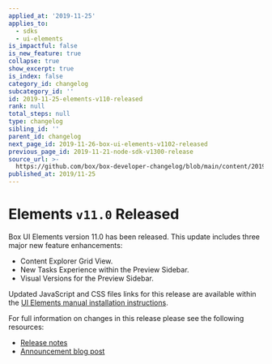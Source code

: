 ```yaml
---
applied_at: '2019-11-25'
applies_to:
  - sdks
  - ui-elements
is_impactful: false
is_new_feature: true
collapse: true
show_excerpt: true
is_index: false
category_id: changelog
subcategory_id: ''
id: 2019-11-25-elements-v110-released
rank: null
total_steps: null
type: changelog
sibling_id: ''
parent_id: changelog
next_page_id: 2019-11-26-box-ui-elements-v1102-released
previous_page_id: 2019-11-21-node-sdk-v1300-release
source_url: >-
  https://github.com/box/box-developer-changelog/blob/main/content/2019/11-25-elements-v110-released.md
published_at: 2019/11-25
---
```

# Elements `v11.0` Released

Box UI Elements version 11.0 has been released. This update includes three
major new feature enhancements:

* Content Explorer Grid View.
* New Tasks Experience within the Preview Sidebar.
* Visual Versions for the Preview Sidebar.

<!-- more -->

Updated JavaScript and CSS files links for this release are available within
the [UI Elements manual installation instructions][ui-elements-manual-install].

For full information on changes in this release please see the following
resources:

* [Release notes][elements-11-release-notes]
* [Announcement blog post][elements-11-blog]

[ui-elements-manual-install]: g://embed/ui-elements/installation/#manual-installation
[elements-11-release-notes]: https://github.com/box/box-ui-elements/releases/tag/v11.0.0
[elements-11-blog]: https://medium.com/box-developer-blog/announcing-elements-11-88ee900125fd